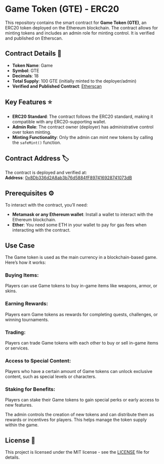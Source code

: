 # Game Token (GTE) - ERC20

This repository contains the smart contract for **Game Token (GTE)**, an ERC20 token deployed on the Ethereum blockchain. The contract allows for minting tokens and includes an admin role for minting control. It is verified and published on Etherscan.

## Contract Details 📜
- **Token Name**: Game
- **Symbol**: GTE
- **Decimals**: 18
- **Total Supply**: 100 GTE (initially minted to the deployer/admin)
- **Verified and Published Contract**: [Etherscan](https://sepolia.etherscan.io/address/0x8Db336d2A8ab3b76d5884fF897416928741073dB)

## Key Features ⭐
- **ERC20 Standard**: The contract follows the ERC20 standard, making it compatible with any ERC20-supporting wallet.
- **Admin Role**: The contract owner (deployer) has administrative control over token minting.
- **Minting Functionality**: Only the admin can mint new tokens by calling the `safeMint()` function.

## Contract Address 🏷️
The contract is deployed and verified at:  
**Address**: [0x8Db336d2A8ab3b76d5884fF897416928741073dB](https://sepolia.etherscan.io/address/0x8Db336d2A8ab3b76d5884fF897416928741073dB)

## Prerequisites ⚙️

To interact with the contract, you’ll need:

- **Metamask or any Ethereum wallet**: Install a wallet to interact with the Ethereum blockchain.
- **Ether**: You need some ETH in your wallet to pay for gas fees when interacting with the contract.

## Use Case

The Game token is used as the main currency in a blockchain-based game. Here’s how it works:

### Buying Items:
Players can use Game tokens to buy in-game items like weapons, armor, or skins.

### Earning Rewards:
Players earn Game tokens as rewards for completing quests, challenges, or winning tournaments.

### Trading:
Players can trade Game tokens with each other to buy or sell in-game items or services.

### Access to Special Content:
Players who have a certain amount of Game tokens can unlock exclusive content, such as special levels or characters.

### Staking for Benefits:
Players can stake their Game tokens to gain special perks or early access to new features.

The admin controls the creation of new tokens and can distribute them as rewards or incentives for players. This helps manage the token supply within the game.

## License 📜

This project is licensed under the MIT license - see the [LICENSE](LICENSE) file for details.
